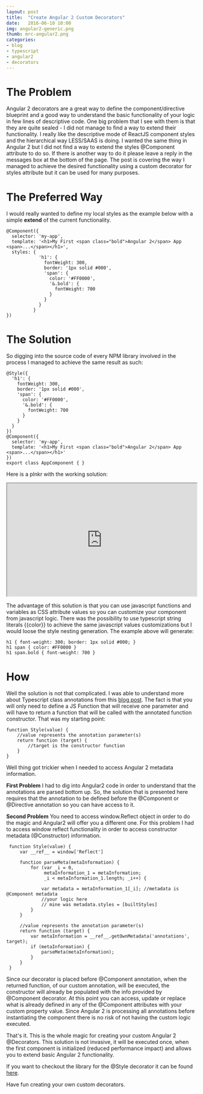 ```yaml
---
layout: post
title:  "Create Angular 2 Custom Decorators"
date:   2016-06-10 10:00
img: angular2-generic.png
thumb: mrc-angular2.png
categories: 
- blog
- typescript
- angular2
- decorators
---
```


# The Problem #
Angular 2 decorators are a great way to define the component/directive blueprint and a good way to understand the basic functionality of your logic in few lines of descriptive code.
One big problem that I see with them is that they are quite sealed - I did not manage to find a way to extend their functionality.
I really like the descriptive mode of ReactJS component styles and the hierarchical way LESS/SAAS is doing. I wanted the same thing in Angular 2 but I did not find a way to extend the styles @Component attribute to do so.
If there is another way to do it please leave a reply in the messages box at the bottom of the page.
The post is covering the way I managed to achieve the desired functionality using a custom decorator for styles attribute but it can be used for many purposes.

# The Preferred Way #
I would really wanted to define my local styles as the example below with a simple **extend** of the current functionality.

```
@Component({
  selector: 'my-app',
  template: '<h1>My First <span class="bold">Angular 2</span> App <span>...</span></h1>',
  styles: {
            'h1': {
              fontWeight: 300,
              border: '1px solid #000',
              'span': {
                color: '#FF0000',
                '&.bold': {
                  fontWeight: 700
                }
              }
            }
          }
})
```

# The Solution #

So digging into the source code of every NPM library involved in the process I managed to achieve the same result as such:


```
@Style({
  'h1': {
    fontWeight: 300,
    border: '1px solid #000',
    'span': {
      color: '#FF0000',
      '&.bold': {
        fontWeight: 700
      }
    }
  }
})
@Component({
  selector: 'my-app',
  template: '<h1>My First <span class="bold">Angular 2</span> App <span>...</span></h1>'
})
export class AppComponent { }

```

Here is a plnkr with the working solution:

<iframe src="http://embed.plnkr.co/gR61tCQl0EA40i0Ze6uY/" style="width: 100%; height: 300px"></iframe>

The advantage of this solution is that you can use javascript functions and variables as CSS attribute values so you can customize your component from javascript logic.
There was the possibility to use typescript string literals {{color}} to achieve the same javascript values customizations but I would loose the style nesting generation.
The example above will generate:

```
h1 { font-weight: 300; border: 1px solid #000; }
h1 span { color: #FF0000 }
h1 span.bold { font-weight: 700 }

```

# How  #
 
Well the solution is not that complicated. I was able to understand more about Typescript class annotations from this [blog post](http://blog.wolksoftware.com/decorators-reflection-javascript-typescript).
The fact is that you will only need to define a JS Function that will receive one parameter and will have to return a function that will be called with the annotated function constructor.
That was my starting point:

```
function Style(value) {
    //value represents the annotation parameter(s)
    return function (target) {
        //target is the constructor function
    }
}
```

Well thing got trickier when I needed to access Angular 2 metadata information. 

**First Problem** I had to dig into Angular2 code in order to understand that the annotations are parsed bottom up. 
So, the solution that is presented here requires that the annotation to be defined before the @Component or @Directive annotation so you can have access to it.

**Second Problem** You need to access window.Reflect object in order to do the magic and Angular2 will offer you a different one.
For this problem I had to access window reflect functionality in order to access constructor metadata (@Constructor) information.

```
 function Style(value) {
     var __ref__ = window['Reflect']
     
     function parseMeta(metaInformation) {
         for (var _i = 0, 
              metaInformation_1 = metaInformation; 
              _i < metaInformation_1.length; _i++) {
              
             var metadata = metaInformation_1[_i]; //metadata is @Component metadata
             //your logic here
             // mine was metadata.styles = [builtStyles]
         }
     }
     
     //value represents the annotation parameter(s)
     return function (target) {
         var metaInformation = __ref__.getOwnMetadata('annotations', target);
         if (metaInformation) {
             parseMeta(metaInformation);
         }
     }
 }
```

Since our decorator is placed before @Component annotation, when the returned function, of our custom annotation, will be executed, the constructor will already be populated with the info provided by @Component decorator.
At this point you can access, update or replace what is already defined in any of the @Component attributes with your custom property value. Since Angular 2 is processing all annotations before instantiating the component there is no risk of not having the custom logic executed.

That's it. This is the whole magic for creating your custom Angular 2 @Decorators.
This solution is not invasive, it will be executed once, when the first component is initialized (reduced performance impact) and allows you to extend basic Angular 2 functionality.

If you want to checkout the library for the @Style decorator it can be found [here](https://github.com/cstefanache/ng2-styler).

Have fun creating your own custom decorators. 